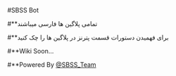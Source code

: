 #SBSS Bot

#**تمامی پلاگین ها فارسی میباشند

#**برای فهمیدن دستورات قسمت پترنز در پلاگین ها را چک کنید

#**Wiki Soon...

#**Powered By [@SBSS_Team](telegram.me/Sbss_Team)
